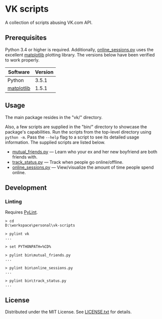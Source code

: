 VK scripts
==========

A collection of scripts abusing VK.com API.

Prerequisites
-------------

Python 3.4 or higher is required.
Additionally, [online_sessions.py] uses the excellent [matplotlib] plotting
library.
The versions below have been verified to work properly.

Software     | Version
------------ | -------
Python       | 3.5.1
[matplotlib] | 1.5.1

[matplotlib]: http://matplotlib.org/

Usage
-----

The main package resides in the "vk/" directory.

Also, a few scripts are supplied in the "bin/" directory to showcase the
package's capabilities.
Run the scripts from the top-level directory using `python -m`.
Pass the `--help` flag to a script to see its detailed usage information.
The supplied scripts are listed below.

* [mutual_friends.py] &mdash; Learn who your ex and her new boyfriend are both
friends with.
* [track_status.py] &mdash; Track when people go online/offline.
* [online_sessions.py] &mdash; View/visualize the amount of time people spend
online.

[mutual_friends.py]: docs/mutual_friends.md
[track_status.py]: docs/track_status.md
[online_sessions.py]: docs/online_sessions.md

Development
-----------

### Linting

Requires [PyLint].

    > cd
    D:\workspace\personal\vk-scripts

    > pylint vk
    ...

    > set PYTHONPATH=%CD%

    > pylint bin\mutual_friends.py
    ...

    > pylint bin\online_sessions.py
    ...

    > pylint bin\track_status.py
    ...

[PyLint]: https://www.pylint.org/

License
-------

Distributed under the MIT License.
See [LICENSE.txt] for details.

[LICENSE.txt]: LICENSE.txt
